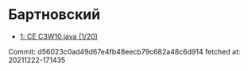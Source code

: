 # Бартновский
- [1: CE C3W10.java (1/20)](1.md)

Commit: d56023c0ad49d67e4fb48eecb79c682a48c6d914
 fetched at: 20211222-171435
